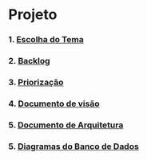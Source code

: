 # Projeto

### 1. [**Escolha do Tema**](_docs/projeto/themes_vote.md)

### 2. [**Backlog**](_docs/projeto/backlog.md)

### 3. [**Priorização**](_docs/projeto/priorizacao.md)

### 4. [**Documento de visão**](_docs/projeto/documento_visao.md)

### 5. [**Documento de Arquitetura**](_docs/projeto/documento_arquitetura.md)

### 5. [Diagramas do Banco de Dados](_docs/projeto/db.md)
